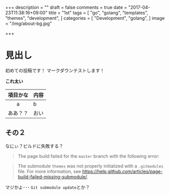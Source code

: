 +++
description = ""
draft = false
comments = true
date = "2017-04-23T11:38:16+09:00"
title = "1st"
tags = [
  "go",
  "golang",
  "templates",
  "themes",
  "development",
]
categories = [
  "Development",
  "golang",
]
image = "/img/about-bg.jpg"

+++

# 見出し
初めての投稿です！
マークダウンテストします！

**これ太い**

|項目かな|内容|
|:--:|:--|
|a|b|
|ああ？？|おい|

## その２
なにぃ？ビルドに失敗する？

> The page build failed for the `master` branch with the following error:

> The submodule `themes` was not properly initialized with a `.gitmodules` file. For more information, see https://help.github.com/articles/page-build-failed-missing-submodule/.

マジかよ･･･
`Git submodule update`とか？
